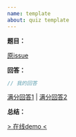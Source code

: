 ```yaml
---
name: template
about: quiz template
---
```

**题目：**

[原issue]()

**回答：**
```js
// 我的回答
```
[满分回答1]() | [满分回答2]()

**总结：**

[> 在线demo <]()
